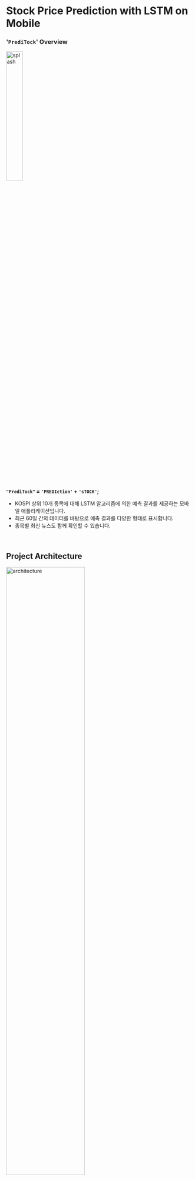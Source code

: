 # Stock Price Prediction with LSTM on Mobile

### '`PrediTock`' Overview

<img src="https://drive.google.com/uc?id=1IVpuFYLAcDl7j2M-eHcf6O1nVhfdSKTR" alt="splash" width=30%>

<b>`"PrediTock"` = `'PREDIction'` + `'sTOCK'`;</b>
- KOSPI 상위 10개 종목에 대해 LSTM 알고리즘에 의한 예측 결과를 제공하는 모바일 애플리케이션입니다.
- 최근 60일 간의 데이터를 바탕으로 예측 결과를 다양한 형태로 표시합니다.
- 종목별 최신 뉴스도 함께 확인할 수 있습니다.

<br>

## Project Architecture

<img src="https://drive.google.com/uc?id=1G5BloW7Rg83ZQPR8GLNRjrkROpvMBufu" alt="architecture" width=65%>

## Project Structure
```
lstm_mobile
.
├── alfred
│   ├── analysis_options.yaml
│   ├── bin
│   ├── CHANGELOG.md
│   ├── doc
│   │   └── api
│   ├── lib
│   │   ├── alfred.dart             # Alfred server main file
│   │   ├── kis.key
│   │   ├── news_service.dart
│   │   └── stock_info.dart
│   ├── pubspec.lock
│   ├── pubspec.yaml
│   ├── README.md
│   └── test
│       └── alfred_test.dart
├── algorithm
│   ├── Dockerfile
│   ├── Dockerfile.jenkins
│   ├── Jenkinsfile
│   ├── lstm_predictions.sqlite3    # local database file
│   ├── lstm.py                     # Python script
│   ├── requirements.txt            # runtime environment
│   └── stats.py                    # statistical analysis
├── backend
│   ├── app.js                      # Node.js server main file
│   ├── auto.js                     # automation script
│   ├── config.js
│   ├── db.js                       # database connection
│   ├── index.js
│   ├── lstm-f254d.json             # connection to Firestore DB
│   ├── node_modules/
│   ├── package.json
│   ├── package-lock.json
│   ├── token.dat
│   └── views
│       └── data.ejs                # template for database query result
├── frontend                        # Dart/Flutter
│   ├── analysis_options.yaml
│   ├── android/
│   ├── firebase.json               # connection to Firestore DB
│   ├── frontend.iml
│   ├── ios/
│   ├── lib
│   │   ├── assets
│   │   │   ├── fonts/
│   │   │   ├── images/
│   │   │   └── kis.key
│   │   ├── constants.dart
│   │   ├── firebase_options.dart
│   │   ├── home_screen.dart
│   │   ├── info_screen.dart
│   │   ├── main.dart               # Flutter app entry point
│   │   ├── news_crawler.dart
│   │   ├── overview_screen.dart
│   │   └── splash_screen.dart
│   ├── linux/
│   ├── macos/
│   ├── pubspec.lock
│   ├── pubspec.yaml
│   ├── README.md
│   ├── test
│   │   └── widget_test.dart
│   ├── web
│   │   ├── favicon.png
│   │   ├── icons
│   │   ├── index.html
│   │   └── manifest.json
│   └── windows/
├── kubernetes
│   ├── cronjob.yaml
│   ├── deployment.yaml
│   ├── docker-compose.yml
│   ├── Dockerfile.alfred
│   ├── Dockerfile.cron
│   ├── Dockerfile.flutter
│   ├── Dockerfile.flutterWeb
│   └── service.yaml
├── .gitattributes
├── .gitignore
├── LICENSE
├── lstm_django/
└── README.md
```